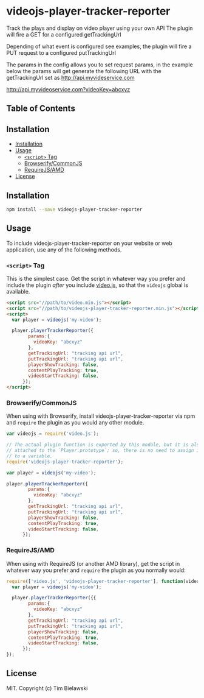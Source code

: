 # videojs-player-tracker-reporter

Track the plays and display on video player using your own API
The plugin will fire a GET for a configured getTrackingUrl

Depending of what event is configured see examples, the plugin will fire a PUT request to
a configured putTrackingUrl

The params in the config allows you to set request params, in the example below the params
will get generate the following URL with the getTrackingUrl set as http://api.myvideservice.com

http://api.myvideoservice.com?videoKey=abcxyz

## Table of Contents

<!-- START doctoc generated TOC please keep comment here to allow auto update -->
<!-- DON'T EDIT THIS SECTION, INSTEAD RE-RUN doctoc TO UPDATE -->
## Installation

- [Installation](#installation)
- [Usage](#usage)
  - [`<script>` Tag](#script-tag)
  - [Browserify/CommonJS](#browserifycommonjs)
  - [RequireJS/AMD](#requirejsamd)
- [License](#license)

<!-- END doctoc generated TOC please keep comment here to allow auto update -->
## Installation

```sh
npm install --save videojs-player-tracker-reporter
```

## Usage

To include videojs-player-tracker-reporter on your website or web application, use any of the following methods.

### `<script>` Tag

This is the simplest case. Get the script in whatever way you prefer and include the plugin _after_ you include [video.js][videojs], so that the `videojs` global is available.

```html
<script src="//path/to/video.min.js"></script>
<script src="//path/to/videojs-player-tracker-reporter.min.js"></script>
<script>
  var player = videojs('my-video');

  player.playerTrackerReporter({
        params:{
          videoKey: "abcxyz"
        },
        getTrackingUrl: "tracking api url",
        putTrackingUrl: "tracking api url",
        playerShowTracking: false,
        contentPlayTracking: true,
        videoStartTracking: false,
      });
</script>
```

### Browserify/CommonJS

When using with Browserify, install videojs-player-tracker-reporter via npm and `require` the plugin as you would any other module.

```js
var videojs = require('video.js');

// The actual plugin function is exported by this module, but it is also
// attached to the `Player.prototype`; so, there is no need to assign it
// to a variable.
require('videojs-player-tracker-reporter');

var player = videojs('my-video');

player.playerTrackerReporter({
        params:{
          videoKey: "abcxyz"
        },
        getTrackingUrl: "tracking api url",
        putTrackingUrl: "tracking api url",
        playerShowTracking: false,
        contentPlayTracking: true,
        videoStartTracking: false,
      });
```

### RequireJS/AMD

When using with RequireJS (or another AMD library), get the script in whatever way you prefer and `require` the plugin as you normally would:

```js
require(['video.js', 'videojs-player-tracker-reporter'], function(videojs) {
  var player = videojs('my-video');

  player.playerTrackerReporter({{
        params:{
          videoKey: "abcxyz"
        },
        getTrackingUrl: "tracking api url",
        putTrackingUrl: "tracking api url",
        playerShowTracking: false,
        contentPlayTracking: true,
        videoStartTracking: false,
      });
});
```

## License

MIT. Copyright (c) Tim Bielawski


[videojs]: http://videojs.com/
